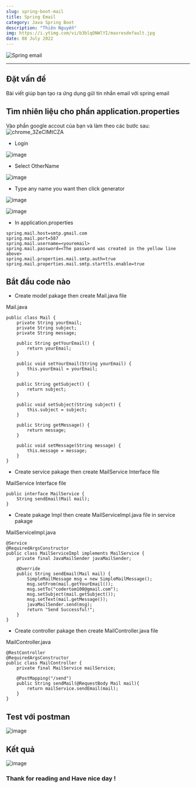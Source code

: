 ```yaml
---
slug: spring-boot-mail
title: Spring Email
category: Java Spring Boot
description: "Thiên Nguyễn"
img: https://i.ytimg.com/vi/b3blqONWlYI/maxresdefault.jpg
date: 08 July 2022
---
```


![Spring email](https://i.ytimg.com/vi/b3blqONWlYI/maxresdefault.jpg)

---

## Đặt vấn đề

Bài viết giúp bạn tạo ra ứng dụng gửi tin nhắn email với spring email

## Tìm nhiên liệu cho phần application.properties

Vào phần google accout của bạn và làm theo các bước sau:
![chrome_3ZeCIMtCZA](https://user-images.githubusercontent.com/107902169/177942966-14bbdd2a-2a61-4477-9af8-ab3c7ed517a4.png)

- Login

![image](https://user-images.githubusercontent.com/107902169/177944259-3429cc7e-f76c-4db5-98f9-43793ddc248a.png)

- Select OtherName

![image](https://user-images.githubusercontent.com/107902169/177944471-4cca8f09-6485-491f-9f38-0a4dd3199521.png)

- Type any name you want then click generator

![image](https://user-images.githubusercontent.com/107902169/177944590-1587f398-8a8f-49a5-a8f3-66da8cd986eb.png)

![image](https://user-images.githubusercontent.com/107902169/177945008-19bd57f1-a4ab-4c5c-80c3-ea97a0cbcf16.png)

- In application.properties

```
spring.mail.host=smtp.gmail.com
spring.mail.port=587
spring.mail.username=<youremail>
spring.mail.password=<The password was created in the yellow line above>
spring.mail.properties.mail.smtp.auth=true
spring.mail.properties.mail.smtp.starttls.enable=true
```

## Bắt đầu code nào

- Create model pakage then create Mail.java file

Mail.java

```
public class Mail {
    private String yourEmail;
    private String subject;
    private String message;

    public String getYourEmail() {
        return yourEmail;
    }

    public void setYourEmail(String yourEmail) {
        this.yourEmail = yourEmail;
    }

    public String getSubject() {
        return subject;
    }

    public void setSubject(String subject) {
        this.subject = subject;
    }

    public String getMessage() {
        return message;
    }

    public void setMessage(String message) {
        this.message = message;
    }
}
```

- Create service pakage then create MailService Interface file

MailService Interface file

```
public interface MailService {
    String sendEmail(Mail mail);
}
```

- Create pakage Impl then create MailServiceImpl.java file in service pakage

MailServiceImpl.java

```
@Service
@RequiredArgsConstructor
public class MailServiceImpl implements MailService {
    private final JavaMailSender javaMailSender;

    @Override
    public String sendEmail(Mail mail) {
        SimpleMailMessage msg = new SimpleMailMessage();
        msg.setFrom(mail.getYourEmail());
        msg.setTo("codertom100@gmail.com");
        msg.setSubject(mail.getSubject());
        msg.setText(mail.getMessage());
        javaMailSender.send(msg);
        return "Send Successful!";
    }
}
```

- Create controller pakage then create MailController.java file

MailController.java

```
@RestController
@RequiredArgsConstructor
public class MailController {
    private final MailService mailService;

    @PostMapping("/send")
    public String sendMail(@RequestBody Mail mail){
        return mailService.sendEmail(mail);
    }
}
```

## Test với postman

![image](https://user-images.githubusercontent.com/107902169/177947002-e3b5f088-5d1a-4c6c-8b31-c116c09a1e42.png)

## Kết quả

![image](https://user-images.githubusercontent.com/107902169/177947139-75780ae0-e9de-49fa-9109-a891e815966a.png)

### Thank for reading and Have nice day !
